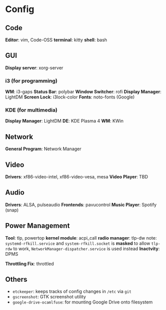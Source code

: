 # Config

## Code
**Editor**: vim, Code-OSS 
**terminal**: kitty 
**shell**: bash

## GUI
**Display server**: xorg-server

### i3 (for programming)
**WM**: i3-gaps 
**Status Bar**: polybar 
**Window Switcher**: rofi 
**Display Manager**: LightDM 
**Screen Lock**: i3lock-color 
**Fonts**: noto-fonts (Google) 

### KDE (for multimedia)
**Display Manager**: LightDM 
**DE**: KDE Plasma 4 
**WM**: KWin 

## Network
**General Program**: Network Manager 

## Video 
**Drivers**: xf86-video-intel, xf86-video-vesa, mesa 
**Video Player**: TBD 

## Audio
**Drivers**: ALSA, pulseaudio
**Frontends**: pavucontrol
**Music Player**: Spotify (snap)

## Power Management
**Tool**: tlp, powertop 
    **kernel module**: acpi_call 
    **radio manager**: tlp-dw 
        note: `systemd-rfkill.service` and `system-rfkill.socket` is **masked** to allow `tlp-rdw` to work, `NetworkManager-dispatcher.service` is used instead 
**Inactvity**: DPMS

**Throttling Fix**: throttled 

## Others 
- `etckeeper`: keeps tracks of config changes in `/etc` via `git`
- `gscreenshot`: GTK screenshot utility
- `google-drive-ocamlfuse`: for mounting Google Drive onto filesystem

